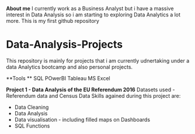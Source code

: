 **About me**
I currently work as a Business Analyst but i have a massive interest in Data Analysis so i am starting to exploring Data Analytics a lot more.
This is my first github repository

# Data-Analysis-Projects

This repository is mainly for projects that i am currently udnertaking under a data Analytics bootcamp and also personal projects.

**Tools **
SQL 
POwerBI
Tableau
MS Excel


**Project 1 - Data Analysis of the EU Referendum 2016**
Datasets used - Referendum data and Census Data
Skills agained during this project are:
- Data Cleaning
- Data Analysis
- Data visualisation - including filled maps on Dashboards
- SQL Functions
